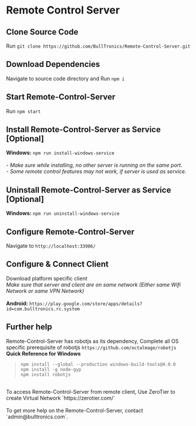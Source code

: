# Remote Control Server


## Clone Source Code

Run `git clone https://github.com/BullTronics/Remote-Control-Server.git`

## Download Dependencies

Navigate to source code directory and Run `npm i`

## Start Remote-Control-Server

Run `npm start`

## Install Remote-Control-Server as Service [Optional]

**Windows:** `npm run install-windows-service`<br /><br />
*- Make sure while installing, no other server is running on the same port.*<br />
*- Some remote control features may not work, if server is used as service.*

## Uninstall Remote-Control-Server as Service [Optional]

**Windows:** `npm run uninstall-windows-service`

## Configure Remote-Control-Server

Navigate to `http://localhost:33986/`

## Configure & Connect Client

Download platform specific client <br />
*Make sure that server and client are on same network (Either same Wifi Network or same VPN Network)*<br /><br />
**Android:** `https://play.google.com/store/apps/details?id=com.bulltronics.rc.system`

## Further help

Remote-Control-Server has robotjs as its dependency, Complete all OS specific prerequisite of robotjs `https://github.com/octalmage/robotjs` <br />
**Quick Reference for Windows** <br />
> `npm install --global --production windows-build-tools@4.0.0` <br />
> `npm install -g node-gyp` <br />
> `npm install robotjs`
<br />
To access Remote-Control-Server from remote client, Use ZeroTier to create Virtual Network `https://zerotier.com/` <br /><br />
To get more help on the Remote-Control-Server, contact `admin@bulltronics.com`.
